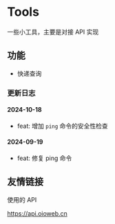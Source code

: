 # Tools

一些小工具，主要是对接 API 实现

## 功能

- 快递查询

### 更新日志

#### 2024-10-18

- feat: 增加 `ping` 命令的安全性检查

#### 2024-09-19

- feat: 修复 ping 命令

## 友情链接

使用的 API

https://api.oioweb.cn
